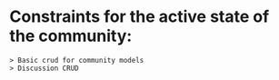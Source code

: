 # Constraints for the active state of the community:
    > Basic crud for community models
    > Discussion CRUD